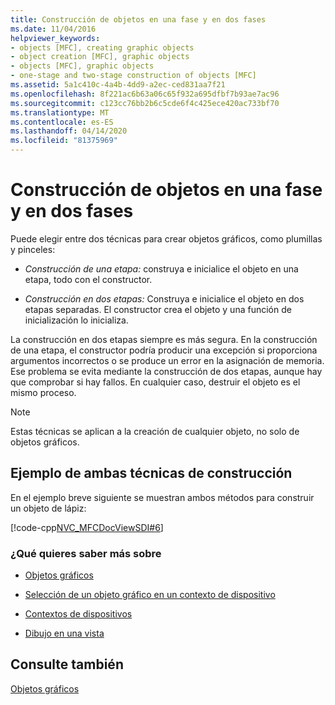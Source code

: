 ```yaml
---
title: Construcción de objetos en una fase y en dos fases
ms.date: 11/04/2016
helpviewer_keywords:
- objects [MFC], creating graphic objects
- object creation [MFC], graphic objects
- objects [MFC], graphic objects
- one-stage and two-stage construction of objects [MFC]
ms.assetid: 5a1c410c-4a4b-4dd9-a2ec-ced831aa7f21
ms.openlocfilehash: 8f221ac6b63a06c65f932a695dfbf7b93ae7ac96
ms.sourcegitcommit: c123cc76bb2b6c5cde6f4c425ece420ac733bf70
ms.translationtype: MT
ms.contentlocale: es-ES
ms.lasthandoff: 04/14/2020
ms.locfileid: "81375969"
---
```

# <a name="one-stage-and-two-stage-construction-of-objects"></a>Construcción de objetos en una fase y en dos fases

Puede elegir entre dos técnicas para crear objetos gráficos, como plumillas y pinceles:

- *Construcción de una etapa:* construya e inicialice el objeto en una etapa, todo con el constructor.

- *Construcción en dos etapas:* Construya e inicialice el objeto en dos etapas separadas. El constructor crea el objeto y una función de inicialización lo inicializa.

La construcción en dos etapas siempre es más segura. En la construcción de una etapa, el constructor podría producir una excepción si proporciona argumentos incorrectos o se produce un error en la asignación de memoria. Ese problema se evita mediante la construcción de dos etapas, aunque hay que comprobar si hay fallos. En cualquier caso, destruir el objeto es el mismo proceso.

> [!NOTE]
> Estas técnicas se aplican a la creación de cualquier objeto, no solo de objetos gráficos.

## <a name="example-of-both-construction-techniques"></a>Ejemplo de ambas técnicas de construcción

En el ejemplo breve siguiente se muestran ambos métodos para construir un objeto de lápiz:

[!code-cpp[NVC_MFCDocViewSDI#6](../mfc/codesnippet/cpp/one-stage-and-two-stage-construction-of-objects_1.cpp)]

### <a name="what-do-you-want-to-know-more-about"></a>¿Qué quieres saber más sobre

- [Objetos gráficos](../mfc/graphic-objects.md)

- [Selección de un objeto gráfico en un contexto de dispositivo](../mfc/selecting-a-graphic-object-into-a-device-context.md)

- [Contextos de dispositivos](../mfc/device-contexts.md)

- [Dibujo en una vista](../mfc/drawing-in-a-view.md)

## <a name="see-also"></a>Consulte también

[Objetos gráficos](../mfc/graphic-objects.md)
